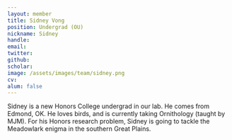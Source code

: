 ```yaml
---
layout: member
title: Sidney Vong
position: Undergrad (OU)
nickname: Sidney
handle: 
email: 
twitter:
github: 
scholar:
image: /assets/images/team/sidney.png
cv:
alum: false
---
```


Sidney is a new Honors College undergrad in our lab. He comes from Edmond, OK. He loves birds, and is currently taking Ornithology (taught by MJM). For his Honors research problem, Sidney is going to tackle the Meadowlark enigma in the southern Great Plains.